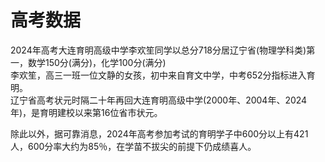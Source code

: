 # 高考数据

2024年高考大连育明高级中学李欢笙同学以总分718分居辽宁省(物理学科类)第一，数学150分(满分)，化学100分(满分)\
李欢笙，高三一班一位文静的女孩，初中来自育文中学，中考652分指标进入育明。\
辽宁省高考状元时隔二十年再回大连育明高级中学(2000年、2004年、2024年)，是育明建校以来第16位省市状元。

除此以外，据可靠消息，2024年高考参加考试的育明学子中600分以上有421人，600分率大约为85％，在学苗不拔尖的前提下仍成绩喜人。
